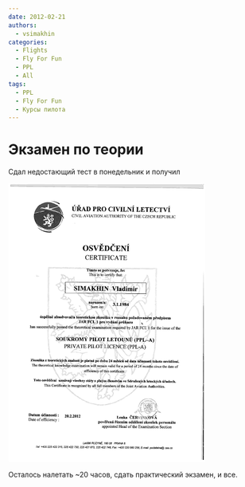 ```yaml
---
date: 2012-02-21
authors:
  - vsimakhin
categories:
  - Flights
  - Fly For Fun
  - PPL
  - All
tags:
  - PPL
  - Fly For Fun
  - Курсы пилота
---
```


# Экзамен по теории

Сдал недостающий тест в понедельник и получил

![](ppl-teorie-exam.png)

Осталось налетать ~20 часов, сдать практический экзамен, и все.